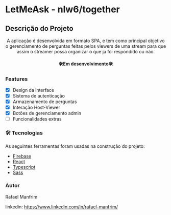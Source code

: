 # LetMeAsk - nlw6/together

## Descrição do Projeto
<p align="center">A aplicação é desenvolvida em formato SPA, e tem como principal objetivo o gerenciamento de perguntas feitas pelos viewers de uma stream para que assim o streamer possa organizar o que ja foi respondido ou não.</p>

<h4 align="center"> 
	🛠Em desenvolvimento🛠
</h4>

### Features

- [X] Design da interface
- [X] Sistema de autenticação
- [X] Armazenamento de perguntas
- [X] Interação Host-Viewer
- [X] Botões de gerenciamento admin
- [ ] Funcionalidades extras 

### 🛠 Tecnologias

As seguintes ferramentas foram usadas na construção do projeto:

- [Firebase](https://firebase.google.com/)
- [React](https://reactjs.org/)
- [Typescript](https://www.typescriptlang.org/)
- [Sass](https://sass-lang.com/)

### Autor

Rafael Manfrim

linkedin: https://www.linkedin.com/in/rafael-manfrim/